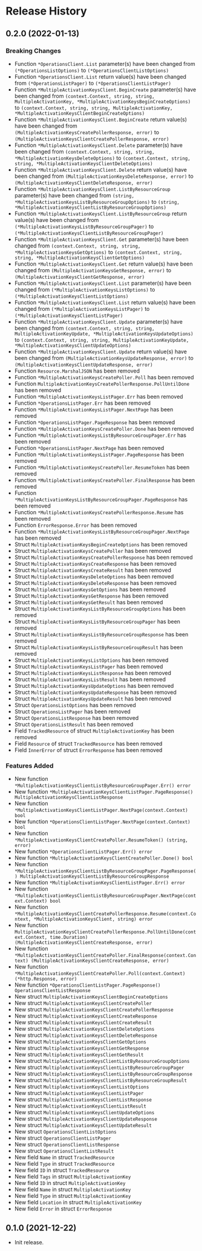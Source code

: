# Release History

## 0.2.0 (2022-01-13)
### Breaking Changes

- Function `*OperationsClient.List` parameter(s) have been changed from `(*OperationsListOptions)` to `(*OperationsClientListOptions)`
- Function `*OperationsClient.List` return value(s) have been changed from `(*OperationsListPager)` to `(*OperationsClientListPager)`
- Function `*MultipleActivationKeysClient.BeginCreate` parameter(s) have been changed from `(context.Context, string, string, MultipleActivationKey, *MultipleActivationKeysBeginCreateOptions)` to `(context.Context, string, string, MultipleActivationKey, *MultipleActivationKeysClientBeginCreateOptions)`
- Function `*MultipleActivationKeysClient.BeginCreate` return value(s) have been changed from `(MultipleActivationKeysCreatePollerResponse, error)` to `(MultipleActivationKeysClientCreatePollerResponse, error)`
- Function `*MultipleActivationKeysClient.Delete` parameter(s) have been changed from `(context.Context, string, string, *MultipleActivationKeysDeleteOptions)` to `(context.Context, string, string, *MultipleActivationKeysClientDeleteOptions)`
- Function `*MultipleActivationKeysClient.Delete` return value(s) have been changed from `(MultipleActivationKeysDeleteResponse, error)` to `(MultipleActivationKeysClientDeleteResponse, error)`
- Function `*MultipleActivationKeysClient.ListByResourceGroup` parameter(s) have been changed from `(string, *MultipleActivationKeysListByResourceGroupOptions)` to `(string, *MultipleActivationKeysClientListByResourceGroupOptions)`
- Function `*MultipleActivationKeysClient.ListByResourceGroup` return value(s) have been changed from `(*MultipleActivationKeysListByResourceGroupPager)` to `(*MultipleActivationKeysClientListByResourceGroupPager)`
- Function `*MultipleActivationKeysClient.Get` parameter(s) have been changed from `(context.Context, string, string, *MultipleActivationKeysGetOptions)` to `(context.Context, string, string, *MultipleActivationKeysClientGetOptions)`
- Function `*MultipleActivationKeysClient.Get` return value(s) have been changed from `(MultipleActivationKeysGetResponse, error)` to `(MultipleActivationKeysClientGetResponse, error)`
- Function `*MultipleActivationKeysClient.List` parameter(s) have been changed from `(*MultipleActivationKeysListOptions)` to `(*MultipleActivationKeysClientListOptions)`
- Function `*MultipleActivationKeysClient.List` return value(s) have been changed from `(*MultipleActivationKeysListPager)` to `(*MultipleActivationKeysClientListPager)`
- Function `*MultipleActivationKeysClient.Update` parameter(s) have been changed from `(context.Context, string, string, MultipleActivationKeyUpdate, *MultipleActivationKeysUpdateOptions)` to `(context.Context, string, string, MultipleActivationKeyUpdate, *MultipleActivationKeysClientUpdateOptions)`
- Function `*MultipleActivationKeysClient.Update` return value(s) have been changed from `(MultipleActivationKeysUpdateResponse, error)` to `(MultipleActivationKeysClientUpdateResponse, error)`
- Function `Resource.MarshalJSON` has been removed
- Function `*MultipleActivationKeysCreatePoller.Poll` has been removed
- Function `MultipleActivationKeysCreatePollerResponse.PollUntilDone` has been removed
- Function `*MultipleActivationKeysListPager.Err` has been removed
- Function `*OperationsListPager.Err` has been removed
- Function `*MultipleActivationKeysListPager.NextPage` has been removed
- Function `*OperationsListPager.PageResponse` has been removed
- Function `*MultipleActivationKeysCreatePoller.Done` has been removed
- Function `*MultipleActivationKeysListByResourceGroupPager.Err` has been removed
- Function `*OperationsListPager.NextPage` has been removed
- Function `*MultipleActivationKeysListPager.PageResponse` has been removed
- Function `*MultipleActivationKeysCreatePoller.ResumeToken` has been removed
- Function `*MultipleActivationKeysCreatePoller.FinalResponse` has been removed
- Function `*MultipleActivationKeysListByResourceGroupPager.PageResponse` has been removed
- Function `*MultipleActivationKeysCreatePollerResponse.Resume` has been removed
- Function `ErrorResponse.Error` has been removed
- Function `*MultipleActivationKeysListByResourceGroupPager.NextPage` has been removed
- Struct `MultipleActivationKeysBeginCreateOptions` has been removed
- Struct `MultipleActivationKeysCreatePoller` has been removed
- Struct `MultipleActivationKeysCreatePollerResponse` has been removed
- Struct `MultipleActivationKeysCreateResponse` has been removed
- Struct `MultipleActivationKeysCreateResult` has been removed
- Struct `MultipleActivationKeysDeleteOptions` has been removed
- Struct `MultipleActivationKeysDeleteResponse` has been removed
- Struct `MultipleActivationKeysGetOptions` has been removed
- Struct `MultipleActivationKeysGetResponse` has been removed
- Struct `MultipleActivationKeysGetResult` has been removed
- Struct `MultipleActivationKeysListByResourceGroupOptions` has been removed
- Struct `MultipleActivationKeysListByResourceGroupPager` has been removed
- Struct `MultipleActivationKeysListByResourceGroupResponse` has been removed
- Struct `MultipleActivationKeysListByResourceGroupResult` has been removed
- Struct `MultipleActivationKeysListOptions` has been removed
- Struct `MultipleActivationKeysListPager` has been removed
- Struct `MultipleActivationKeysListResponse` has been removed
- Struct `MultipleActivationKeysListResult` has been removed
- Struct `MultipleActivationKeysUpdateOptions` has been removed
- Struct `MultipleActivationKeysUpdateResponse` has been removed
- Struct `MultipleActivationKeysUpdateResult` has been removed
- Struct `OperationsListOptions` has been removed
- Struct `OperationsListPager` has been removed
- Struct `OperationsListResponse` has been removed
- Struct `OperationsListResult` has been removed
- Field `TrackedResource` of struct `MultipleActivationKey` has been removed
- Field `Resource` of struct `TrackedResource` has been removed
- Field `InnerError` of struct `ErrorResponse` has been removed

### Features Added

- New function `*MultipleActivationKeysClientListByResourceGroupPager.Err() error`
- New function `*MultipleActivationKeysClientListPager.PageResponse() MultipleActivationKeysClientListResponse`
- New function `*MultipleActivationKeysClientListPager.NextPage(context.Context) bool`
- New function `*OperationsClientListPager.NextPage(context.Context) bool`
- New function `*MultipleActivationKeysClientCreatePoller.ResumeToken() (string, error)`
- New function `*OperationsClientListPager.Err() error`
- New function `*MultipleActivationKeysClientCreatePoller.Done() bool`
- New function `*MultipleActivationKeysClientListByResourceGroupPager.PageResponse() MultipleActivationKeysClientListByResourceGroupResponse`
- New function `*MultipleActivationKeysClientListPager.Err() error`
- New function `*MultipleActivationKeysClientListByResourceGroupPager.NextPage(context.Context) bool`
- New function `*MultipleActivationKeysClientCreatePollerResponse.Resume(context.Context, *MultipleActivationKeysClient, string) error`
- New function `MultipleActivationKeysClientCreatePollerResponse.PollUntilDone(context.Context, time.Duration) (MultipleActivationKeysClientCreateResponse, error)`
- New function `*MultipleActivationKeysClientCreatePoller.FinalResponse(context.Context) (MultipleActivationKeysClientCreateResponse, error)`
- New function `*MultipleActivationKeysClientCreatePoller.Poll(context.Context) (*http.Response, error)`
- New function `*OperationsClientListPager.PageResponse() OperationsClientListResponse`
- New struct `MultipleActivationKeysClientBeginCreateOptions`
- New struct `MultipleActivationKeysClientCreatePoller`
- New struct `MultipleActivationKeysClientCreatePollerResponse`
- New struct `MultipleActivationKeysClientCreateResponse`
- New struct `MultipleActivationKeysClientCreateResult`
- New struct `MultipleActivationKeysClientDeleteOptions`
- New struct `MultipleActivationKeysClientDeleteResponse`
- New struct `MultipleActivationKeysClientGetOptions`
- New struct `MultipleActivationKeysClientGetResponse`
- New struct `MultipleActivationKeysClientGetResult`
- New struct `MultipleActivationKeysClientListByResourceGroupOptions`
- New struct `MultipleActivationKeysClientListByResourceGroupPager`
- New struct `MultipleActivationKeysClientListByResourceGroupResponse`
- New struct `MultipleActivationKeysClientListByResourceGroupResult`
- New struct `MultipleActivationKeysClientListOptions`
- New struct `MultipleActivationKeysClientListPager`
- New struct `MultipleActivationKeysClientListResponse`
- New struct `MultipleActivationKeysClientListResult`
- New struct `MultipleActivationKeysClientUpdateOptions`
- New struct `MultipleActivationKeysClientUpdateResponse`
- New struct `MultipleActivationKeysClientUpdateResult`
- New struct `OperationsClientListOptions`
- New struct `OperationsClientListPager`
- New struct `OperationsClientListResponse`
- New struct `OperationsClientListResult`
- New field `Name` in struct `TrackedResource`
- New field `Type` in struct `TrackedResource`
- New field `ID` in struct `TrackedResource`
- New field `Tags` in struct `MultipleActivationKey`
- New field `ID` in struct `MultipleActivationKey`
- New field `Name` in struct `MultipleActivationKey`
- New field `Type` in struct `MultipleActivationKey`
- New field `Location` in struct `MultipleActivationKey`
- New field `Error` in struct `ErrorResponse`


## 0.1.0 (2021-12-22)

- Init release.
